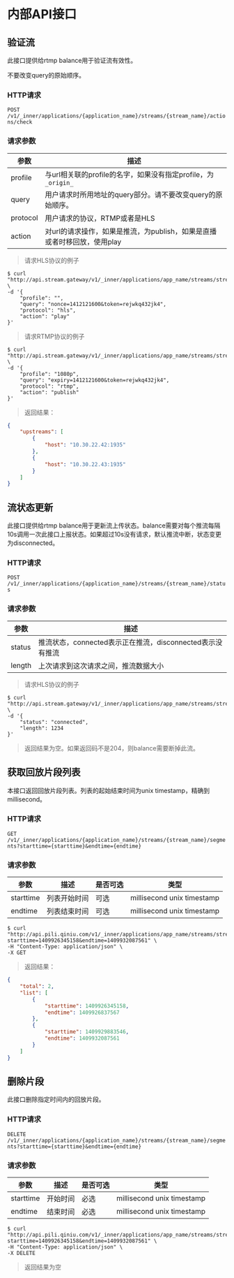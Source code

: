 内部API接口
==========

验证流
-----

此接口提供给rtmp balance用于验证流有效性。

不要改变query的原始顺序。

### HTTP请求

`POST /v1/_inner/applications/{application_name}/streams/{stream_name}/actions/check`

### 请求参数

参数|描述
----|----
profile|与url相关联的profile的名字，如果没有指定profile，为`_origin_`
query|用户请求时所用地址的query部分。请不要改变query的原始顺序。
protocol|用户请求的协议，RTMP或者是HLS
action|对url的请求操作，如果是推流，为publish，如果是直播或者时移回放，使用play

> 请求HLS协议的例子

```shell
$ curl "http://api.stream.gateway/v1/_inner/applications/app_name/streams/stream_name/actions/check" \
-d '{
    "profile": "",
    "query": "nonce=1412121600&token=rejwkq432jk4",
    "protocol": "hls",
    "action": "play"
}'
```

> 请求RTMP协议的例子

```shell
$ curl "http://api.stream.gateway/v1/_inner/applications/app_name/streams/stream_name/actions/check" \
-d '{
    "profile": "1080p",
    "query": "expiry=1412121600&token=rejwkq432jk4",
    "protocol": "rtmp",
    "action": "publish"
}'
```

> 返回结果：

```json
{
    "upstreams": [
        {
            "host": "10.30.22.42:1935"
        },
        {
            "host": "10.30.22.43:1935"
        }
    ]
}
```

流状态更新
---------

此接口提供给rtmp balance用于更新流上传状态。balance需要对每个推流每隔10s调用一次此接口上报状态。如果超过10s没有请求，默认推流中断，状态变更为disconnected。

### HTTP请求

`POST /v1/_inner/applications/{application_name}/streams/{stream_name}/status`

### 请求参数

参数|描述
----|----
status|推流状态，connected表示正在推流，disconnected表示没有推流
length|上次请求到这次请求之间，推流数据大小

> 请求HLS协议的例子

```shell
$ curl "http://api.stream.gateway/v1/_inner/applications/app_name/streams/stream_name/status" \
-d '{
    "status": "connected",
    "length": 1234
}'
```

> 返回结果为空。如果返回码不是204，则balance需要断掉此流。



获取回放片段列表
--------------

本接口返回回放片段列表。列表的起始结束时间为unix timestamp，精确到millisecond。

### HTTP请求

`GET /v1/_inner/applications/{application_name}/streams/{stream_name}/segments?starttime={starttime}&endtime={endtime}`

### 请求参数

参数|描述|是否可选|类型
----|----|-----|----
starttime|列表开始时间|可选|millisecond unix timestamp
endtime|列表结束时间|可选|millisecond unix timestamp

```shell
$ curl "http://api.pili.qiniu.com/v1/_inner/applications/app_name/streams/stream_name/segments?starttime=1409926345158&endtime=1409932087561" \
-H "Content-Type: application/json" \
-X GET
```

> 返回结果：

```json
{
    "total": 2,
    "list": [
        {
            "starttime": 1409926345158,
            "endtime": 1409926837567
        },
        {
            "starttime": 1409929883546,
            "endtime": 1409932087561
        }
    ]
}
```


删除片段
-------

此接口删除指定时间内的回放片段。

### HTTP请求

`DELETE /v1/_inner/applications/{application_name}/streams/{stream_name}/segments?starttime={starttime}&endtime={endtime}`

### 请求参数

参数|描述|是否可选|类型
----|----|-----|----
starttime|开始时间|必选|millisecond unix timestamp
endtime|结束时间|必选|millisecond unix timestamp

```shell
$ curl "http://api.pili.qiniu.com/v1/_inner/applications/app_name/streams/stream_name/segments?starttime=1409926345158&endtime=1409932087561" \
-H "Content-Type: application/json" \
-X DELETE
```

> 返回结果为空
